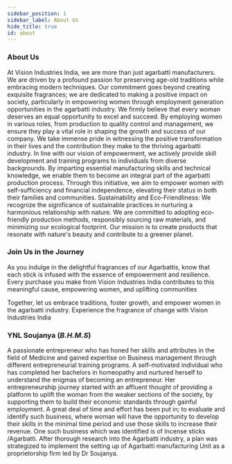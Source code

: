 ```yaml
---
sidebar_position: 1
sidebar_label: About Us
hide_title: true
id: about
---
```

### About Us

At Vision Industries India, we are more than just agarbatti manufacturers. We are driven by a profound passion for preserving age-old traditions while embracing modern techniques. Our commitment goes beyond creating exquisite fragrances; we are dedicated to making a positive impact on society, particularly in empowering women through employment generation opportunities in the agarbatti industry. We firmly believe that every woman deserves an equal opportunity to excel and succeed. By employing women in various roles, from production to quality control and management, we ensure they play a vital role in shaping the growth and success of our company. We take immense pride in witnessing the positive transformation in their lives and the contribution they make to the thriving agarbatti industry.
In line with our vision of empowerment, we actively provide skill development and training programs to individuals from diverse backgrounds. By imparting essential manufacturing skills and technical knowledge, we enable them to become an integral part of the agarbatti production process. Through this initiative, we aim to empower women with self-sufficiency and financial independence, elevating their status in both their families and communities.
Sustainability and Eco-Friendliness: We recognize the significance of sustainable practices in nurturing a harmonious relationship with nature. We are committed to adopting eco-friendly production methods, responsibly sourcing raw materials, and minimizing our ecological footprint. Our mission is to create products that resonate with nature's beauty and contribute to a greener planet.

### Join Us in the Journey

As you indulge in the delightful fragrances of our Agarbattis, know that each stick is infused with the essence of empowerment and resilience. Every purchase you make from Vision Industries India contributes to this meaningful cause, empowering women, and uplifting communities

Together, let us embrace traditions, foster growth, and empower women in the agarbatti industry. Experience the fragrance of change with Vision Industries India

### YNL Soujanya (**_B.H.M.S_**)

A passionate entrepreneur who has honed her skills and attributes in the field of Medicine and gained expertise on Business management through different entrepreneurial training programs. A self-motivated individual who has completed her bachelors in homeopathy and nurtured herself to understand the enigmas of becoming an entrepreneur. Her entrepreneurship journey started with an affluent thought of providing a platform to uplift the woman from the weaker sections of the society, by supporting them to build their economic standards through gainful employment. A great deal of time and effort has been put in; to evaluate and identify such business, where woman will have the opportunity to develop their skills in the minimal time period and use those skills to increase their revenue. One such business which was identified is of Incense sticks /Agarbatti. After thorough research into the Agarbatti industry, a plan was strategized to implement the setting up of Agarbatti manufacturing Unit as a proprietorship firm led by Dr Soujanya.